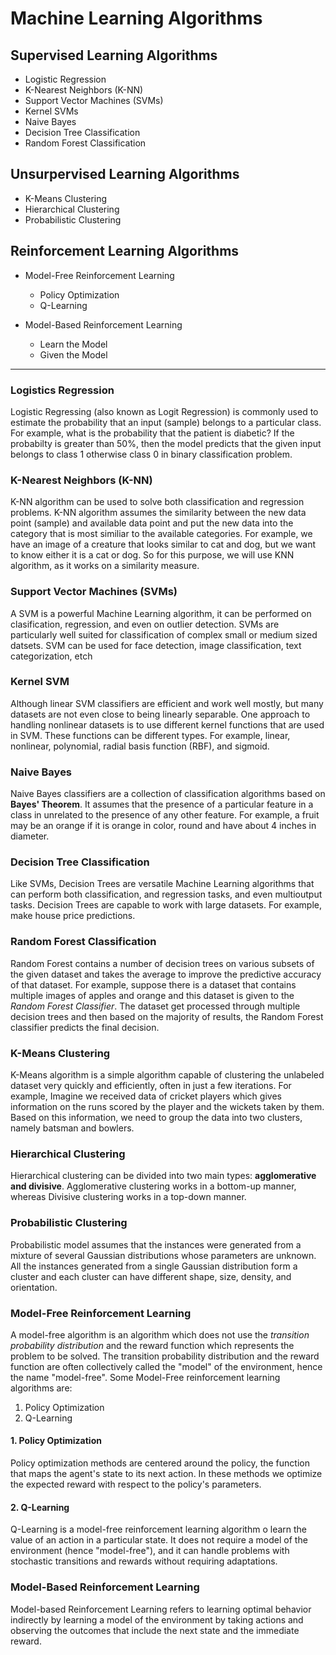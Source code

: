 # Machine Learning Algorithms

## Supervised Learning Algorithms

* Logistic Regression
* K-Nearest Neighbors (K-NN)
* Support Vector Machines (SVMs)
* Kernel SVMs
* Naive Bayes
* Decision Tree Classification
* Random Forest Classification

## Unsurpervised Learning Algorithms

* K-Means Clustering
* Hierarchical Clustering
* Probabilistic Clustering

## Reinforcement Learning Algorithms

* Model-Free Reinforcement Learning
  * Policy Optimization
  * Q-Learning

* Model-Based Reinforcement Learning
  * Learn the Model
  * Given the Model

***

### Logistics Regression

Logistic Regressing (also known as Logit Regression) is commonly used to estimate the probability that an input (sample) belongs to a particular class. For example, what is the probability that the patient is diabetic? If the probabilty is greater than 50%, then the model predicts that the given input belongs to class 1 otherwise class 0 in binary classification problem.

### K-Nearest Neighbors (K-NN)

K-NN algorithm can be used to solve both classification and regression problems. K-NN algorithm assumes the similarity between the new data point (sample) and available data point and put the new data into the category that is most similiar to the available categories. For example, we have an image of a creature that looks similar to cat and dog, but we want to know either it is a cat or dog. So for this purpose, we will use KNN algorithm, as it works on a similarity measure.

### Support Vector Machines (SVMs)

A SVM is a powerful Machine Learning algorithm, it can be performed on clasification, regression, and even on outlier detection. SVMs are particularly well suited for classification of complex small or medium sized datsets. SVM can be used for face detection, image classification, text categorization, etch

### Kernel SVM

Although linear SVM classifiers are efficient and work well mostly, but many datasets are not even close to being linearly separable. One approach to handling nonlinear datasets is to use different kernel functions that are used in SVM. These functions can be different types. For example, linear, nonlinear, polynomial, radial basis function (RBF), and sigmoid.

### Naive Bayes

Naive Bayes classifiers are a collection of classification algorithms based on **Bayes' Theorem**. It assumes that the presence of a particular feature in a class in unrelated to the presence of any other feature. For example, a fruit may be an orange if it is orange in color, round and have about 4 inches in diameter.

### Decision Tree Classification

Like SVMs, Decision Trees are versatile Machine Learning algorithms that can perform both classification, and regression tasks, and even multioutput tasks. Decision Trees are capable to work with large datasets. For example, make house price predictions.

### Random Forest Classification

Random Forest contains a number of decision trees on various subsets of the given dataset and takes the average to improve the predictive accuracy of that dataset. For example, suppose there is a dataset that contains multiple images of apples and orange and this dataset is given to the *Random Forest Classifier*. The dataset get processed through multiple decision trees and then based on the majority of results, the Random Forest classifier predicts the final decision.

### K-Means Clustering

K-Means algorithm is a simple algorithm capable of clustering the unlabeled dataset very quickly and efficiently, often in just a few iterations. For example, Imagine we received data of cricket players which gives information on the runs scored by the player and the wickets taken by them. Based on this information, we need to group the data into two clusters, namely batsman and bowlers.

### Hierarchical Clustering

Hierarchical clustering can be divided into two main types: **agglomerative and divisive**. Agglomerative clustering works in a bottom-up manner, whereas Divisive clustering works in a top-down manner.

### Probabilistic Clustering

Probabilistic model assumes that the instances were generated from a mixture of several Gaussian distributions whose parameters are unknown. All the instances generated from a single Gaussian distribution form a cluster and each cluster can have different shape, size, density, and orientation.

### Model-Free Reinforcement Learning

A model-free algorithm is an algorithm which does not use the *transition probability distribution* and the reward function which represents the problem to be solved. The transition probability distribution and the reward function are often collectively called the "model" of the environment, hence the name "model-free". Some Model-Free reinforcement learning algorithms are:

1. Policy Optimization
2. Q-Learning

#### 1. Policy Optimization

Policy optimization methods are centered around the policy, the function that maps the agent's state to its next action. In these methods we optimize the expected reward with respect to the policy's parameters.

#### 2. Q-Learning

Q-Learning is a model-free reinforcement learning algorithm o learn the value of an action in a particular state. It does not require a model of the environment (hence "model-free"), and it can handle problems with stochastic transitions and rewards without requiring adaptations.

### Model-Based Reinforcement Learning

Model-based Reinforcement Learning refers to learning optimal behavior indirectly by learning a model of the environment by taking actions and observing the outcomes that include the next state and the immediate reward.
